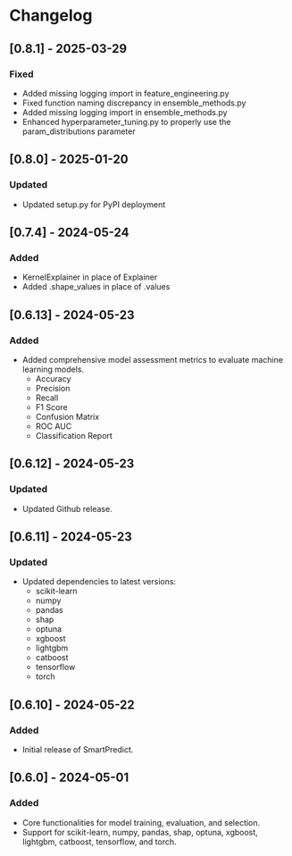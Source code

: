 # Changelog

## [0.8.1] - 2025-03-29
### Fixed
- Added missing logging import in feature_engineering.py
- Fixed function naming discrepancy in ensemble_methods.py
- Added missing logging import in ensemble_methods.py
- Enhanced hyperparameter_tuning.py to properly use the param_distributions parameter

## [0.8.0] - 2025-01-20
### Updated
- Updated setup.py for PyPI deployment

## [0.7.4] - 2024-05-24
### Added
- KernelExplainer in place of Explainer
- Added .shape_values in place of .values

## [0.6.13] - 2024-05-23
### Added
- Added comprehensive model assessment metrics to evaluate machine learning models.
  - Accuracy
  - Precision
  - Recall
  - F1 Score
  - Confusion Matrix
  - ROC AUC
  - Classification Report

## [0.6.12] - 2024-05-23
### Updated
- Updated Github release.

## [0.6.11] - 2024-05-23
### Updated
- Updated dependencies to latest versions:
  - scikit-learn
  - numpy
  - pandas
  - shap
  - optuna
  - xgboost
  - lightgbm
  - catboost
  - tensorflow
  - torch

## [0.6.10] - 2024-05-22
### Added
- Initial release of SmartPredict.

## [0.6.0] - 2024-05-01
### Added
- Core functionalities for model training, evaluation, and selection.
- Support for scikit-learn, numpy, pandas, shap, optuna, xgboost, lightgbm, catboost, tensorflow, and torch.